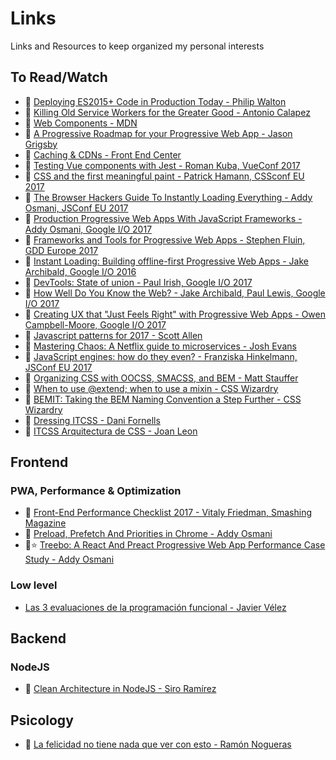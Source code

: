 # Links

Links and Resources to keep organized my personal interests



## To Read/Watch

- 📄 [Deploying ES2015+ Code in Production Today - Philip Walton](https://philipwalton.com/articles/deploying-es2015-code-in-production-today/)
- 📄 [Killing Old Service Workers for the Greater Good - Antonio Calapez](https://blog.hackages.io/migrating-a-service-worker-from-an-old-domain-to-your-new-domain-69236418051c)
- 📄 [Web Components - MDN](https://developer.mozilla.org/en-US/docs/Web/Web_Components)
- 📄 [A Progressive Roadmap for your Progressive Web App - Jason Grigsby](https://cloudfour.com/thinks/a-progressive-roadmap-for-your-progressive-web-app/)
- 🎥 [Caching & CDNs - Front End Center](https://www.youtube.com/watch?v=_QeNLrkPvdI)
- 🎥 [Testing Vue components with Jest - Roman Kuba, VueConf 2017](https://www.youtube.com/watch?v=pqp0PsPBO_0)
- 🎥 [CSS and the first meaningful paint - Patrick Hamann, CSSconf EU 2017](https://www.youtube.com/watch?v=4pQ2byAoIX0)
- 🎥 [The Browser Hackers Guide To Instantly Loading Everything - Addy Osmani, JSConf EU 2017](https://www.youtube.com/watch?v=7vUs5yOuv-o)
- 🎥 [Production Progressive Web Apps With JavaScript Frameworks - Addy Osmani, Google I/O 2017](https://www.youtube.com/watch?v=aCMbSyngXB4)
- 🎥 [Frameworks and Tools for Progressive Web Apps - Stephen Fluin, GDD Europe 2017](https://www.youtube.com/watch?v=zuGE3eFQD9I)
- 🎥 [Instant Loading: Building offline-first Progressive Web Apps - Jake Archibald, Google I/O 2016](https://www.youtube.com/watch?v=cmGr0RszHc8)
- 🎥 [DevTools: State of union - Paul Irish, Google I/O 2017](https://www.youtube.com/watch?v=PjjlwAvV8Jg)
- 🎥 [How Well Do You Know the Web? - Jake Archibald, Paul Lewis, Google I/O 2017](https://www.youtube.com/watch?v=vAgKZoGIvqs)
- 🎥 [Creating UX that "Just Feels Right" with Progressive Web Apps - Owen Campbell-Moore, Google I/O 2017](https://www.youtube.com/watch?v=mmq-KVeO-uU)
- 🎥 [Javascript patterns for 2017 - Scott Allen](https://www.youtube.com/watch?v=hO7mzO83N1Q)
- 🎥 [Mastering Chaos: A Netflix guide to microservices - Josh Evans](https://www.youtube.com/watch?v=CZ3wIuvmHeM)
- 🎥 [JavaScript engines: how do they even? - Franziska Hinkelmann, JSConf EU 2017](https://www.youtube.com/watch?v=p-iiEDtpy6I)
- 🎥 [Organizing CSS with OOCSS, SMACSS, and BEM - Matt Stauffer](https://www.youtube.com/watch?v=IKFq2cSbQ4Q)
- 📄 [When to use @extend; when to use a mixin - CSS Wizardry](https://csswizardry.com/2014/11/when-to-use-extend-when-to-use-a-mixin/)
- 📄 [BEMIT: Taking the BEM Naming Convention a Step Further - CSS Wizardry](https://csswizardry.com/2015/08/bemit-taking-the-bem-naming-convention-a-step-further/)
- 🎥 [Dressing ITCSS - Dani Fornells](https://www.youtube.com/watch?v=2IdI5VUfE48)
- 🎥 [ITCSS Arquitectura de CSS - Joan Leon](https://www.youtube.com/watch?v=P6iPXgXC7HE)

## Frontend


### PWA, Performance & Optimization

- 📄 [Front-End Performance Checklist 2017 - Vitaly Friedman, Smashing Magazine](https://www.smashingmagazine.com/2016/12/front-end-performance-checklist-2017-pdf-pages/)
- 📄 [Preload, Prefetch And Priorities in Chrome - Addy Osmani](https://medium.com/reloading/preload-prefetch-and-priorities-in-chrome-776165961bbf)
- 📄⭐️ [Treebo: A React And Preact Progressive Web App Performance Case Study - Addy Osmani](https://medium.com/dev-channel/treebo-a-react-and-preact-progressive-web-app-performance-case-study-5e4f450d5299)

### Low level

- [Las 3 evaluaciones de la programación funcional - Javier Vélez](http://www.javiervelezreyes.com/las-3-evaluaciones-de-la-programacion-funcional/)




## Backend

### NodeJS

- 📄 [Clean Architecture in NodeJS - Siro Ramírez](https://solidgeargroup.com/clean-architecture-in-nodejs)



## Psicology

- 🎥 [La felicidad no tiene nada que ver con esto - Ramón Nogueras](https://www.youtube.com/watch?v=5XsKHEunOXs&feature=youtu.be)


